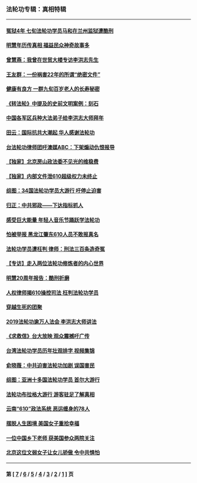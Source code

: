 ### 法轮功专辑：真相特辑
---
#### [冤狱4年 七旬法轮功学员马和在兰州监狱遭酷刑](../../pages/nf4389/n13304688.md?12100430) 
#### [明慧年历传真相 福益民众神奇故事多](../../pages/nf4389/n13294545.md?12100430) 
#### [曾慧燕：我曾在世贸大楼专访李洪志先生](../../pages/nf4389/n12898729.md?12100430) 
#### [王友群：一份祸害22年的所谓“绝密文件”](../../pages/nf4389/n12871750.md?12100430) 
#### [健康有良方 一群九旬百岁老人的长寿秘密](../../pages/nf4389/n12847475.md?12100430) 
#### [《转法轮》中提及的史前文明案例：刻石](../../pages/nf4389/n12758577.md?12100430) 
#### [中国各军区兵种大法弟子给李洪志大师拜年](../../pages/nf4389/n12750047.md?12100430) 
#### [田云：国际抗共大潮起 华人感谢法轮功](../../pages/nf4389/n12357708.md?12100430) 
#### [台法轮功律师团吁澳媒ABC：下架煽动仇恨报导](../../pages/nf4389/n12279917.md?12100430) 
#### [【独家】北京房山政法委不见光的维稳费](../../pages/nf4389/n12031979.md?12100430) 
#### [【独家】内部文件泄610超级权力未终止](../../pages/nf4389/n12023895.md?12100430) 
#### [组图：34国法轮功学员大游行 吁停止迫害](../../pages/nf4389/n11492658.md?12100430) 
#### [归正：中共邪政——下达指标抓人](../../pages/nf4389/n11474770.md?12100430) 
#### [感受巨大能量 年轻人音乐节踊跃学法轮功](../../pages/nf4389/n11441981.md?12100430) 
#### [怕被举报 黑龙江肇东610人员不敢报真名](../../pages/nf4389/n11436499.md?12100430) 
#### [法轮功学员遭枉判 律师：刑法三百条造奇冤](../../pages/nf4389/n11433943.md?12100430) 
#### [【专访】走入两位法轮功修炼者的内心世界](../../pages/nf4389/n11415623.md?12100430) 
#### [明慧20周年报告：酷刑折磨](../../pages/nf4389/n11387954.md?12100430) 
#### [人权律师揭610操控司法 枉判法轮功学员](../../pages/nf4389/n11313370.md?12100430) 
#### [穿越生死的团聚](../../pages/nf4389/n11258922.md?12100430) 
#### [2019法轮功逾万人法会 李洪志大师讲法](../../pages/nf4389/n11265303.md?12100430) 
#### [《求救信》台大放映 观众震撼吁广传](../../pages/nf4389/n10922251.md?12100430) 
#### [台湾法轮功学员历年壮观排字 视频集锦](../../pages/nf4389/n10878789.md?12100430) 
#### [俞晓薇：中共迫害法轮功加剧 误国害民](../../pages/nf4389/n10859260.md?12100430) 
#### [组图：亚洲十多国法轮功学员 首尔大游行](../../pages/nf4389/n10781149.md?12100430) 
#### [法轮功布拉格大游行 游客驻足了解真相](../../pages/nf4389/n10749360.md?12100430) 
#### [云南“610”政法系统 恶运缠身的78人](../../pages/nf4389/n10747534.md?12100430) 
#### [摆脱人生困境 美国女子重拾幸福](../../pages/nf4389/n10688678.md?12100430) 
#### [一位中国乡下老师 获美国参众两院关注](../../pages/nf4389/n10683927.md?12100430) 
#### [北京这位文弱女子让女儿骄傲 令中共惧怕](../../pages/nf4389/n10668341.md?12100430) 

---
#### 第 [ [7](./7.md?12100430) / [6](./6.md?12100430) / [5](./5.md?12100430) / [4](./4.md?12100430) / [3](./3.md?12100430) / [2](./2.md?12100430) / [1](./1.md?12100430) ] 页
